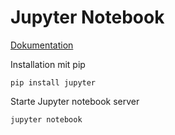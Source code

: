# Jupyter Notebook

[Dokumentation](https://jupyter-notebook.readthedocs.io/en/latest/?badge=latest)

Installation mit pip

`pip install jupyter`

Starte Jupyter notebook server

`jupyter notebook`